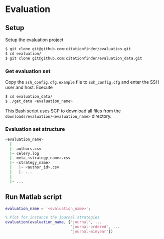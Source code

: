 <h1>Evaluation</h1>

## Setup

Setup the evaluation project
```bash
$ git clone git@github.com:citationfinder/evaluation.git
$ cd evaluation/
$ git clone git@github.com:citationfinder/evaluation_data.git
```
### Get evaluation set

Copy the `ssh_config.cfg.example` file to `ssh_config.cfg` and enter the SSH user and host. Execute

```bash
$ cd evaluation_data/
$ ./get_data <evaluation_name>
```

This Bash script uses SCP to download all files from the `downloads/evaluation/<evaluation_name>` directory.

### Evaluation set structure

```bash
<evaluation_name>
  |
  |- authors.csv
  |- celery.log
  |- meta_<strategy_name>.csv
  |- <strategy_name>
  |   |- <author_id>.csv
  |   |- ...
  |
  |- ...
```

## Run Matlab script


```matlab
evaluation_name = '<evaluation_name>';

% Plot for instance the journal strategies
evaluation(evaluation_name, {'journal', ...
                             'journal-ordered', ...
                             'journal-minyear'})
```